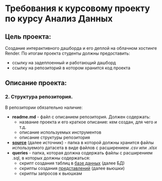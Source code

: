 # Требования к курсовому проекту по курсу Анализ Данных

## Цель проекта: 
Создание интерактивного дашборда и его деплой на облачном хостинге Render. По итогам проекта студенты должны предоставить:
* ссылку на задеплоенный и работающий дашборд
* ссылку на репозиторий в котором хранится код проекта

## Описание проекта:
### 2. Структура репозитория.
В репозитории обязательно наличие:
* **readme.md** - файл с описанием репозитория. Должен содержать:
    * название проекта и его краткое описание: кем создан, для чего и т.д.
    * описание используемых инструментов
    * описание структуры репозитория
* <u>**source**</u> (далее источник) - папка в которой должны хранится файлы используемого датасета в виде файлов с расширением *.csv* или *.xlsx*
* **queries** - папка, которая должна содержать файлы с расширением .sql, в которых должны содержаться:
    * скрипт создания таблиц в <u>базе данных</u> (далее БД)
    * скрипты создания <u>представлений</u> (далее вьюшки)
    * скрипты запросов к вьюшкам

